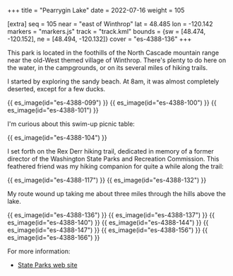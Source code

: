 +++
title = "Pearrygin Lake"
date = 2022-07-16
weight = 105

[extra]
seq = 105
near = "east of Winthrop"
lat = 48.485
lon = -120.142
markers = "markers.js"
track = "track.kml"
bounds = {sw = [48.474, -120.152], ne = [48.494, -120.132]}
cover = "es-4388-136"
+++

This park is located in the foothills of the North Cascade mountain range near the old-West themed village of Winthrop. There's plenty to do here on the water, in the campgrounds, or on its several miles of hiking trails.

<!-- more -->

I started by exploring the sandy beach. At 8am, it was almost completely deserted, except for a few ducks.

{{ es_image(id="es-4388-099") }}
{{ es_image(id="es-4388-100") }}
{{ es_image(id="es-4388-101") }}

I'm curious about this swim-up picnic table:

{{ es_image(id="es-4388-104") }}

I set forth on the Rex Derr hiking trail, dedicated in memory of a former director of the Washington State Parks and Recreation Commission. This feathered friend was my hiking companion for quite a while along the trail:

{{ es_image(id="es-4388-117") }}
{{ es_image(id="es-4388-132") }}

My route wound up taking me about three miles through the hills above the lake.

{{ es_image(id="es-4388-136") }}
{{ es_image(id="es-4388-137") }}
{{ es_image(id="es-4388-140") }}
{{ es_image(id="es-4388-144") }}
{{ es_image(id="es-4388-147") }}
{{ es_image(id="es-4388-156") }}
{{ es_image(id="es-4388-166") }}

For more information:

* [State Parks web site](https://www.parks.wa.gov/563/Pearrygin-Lake)
